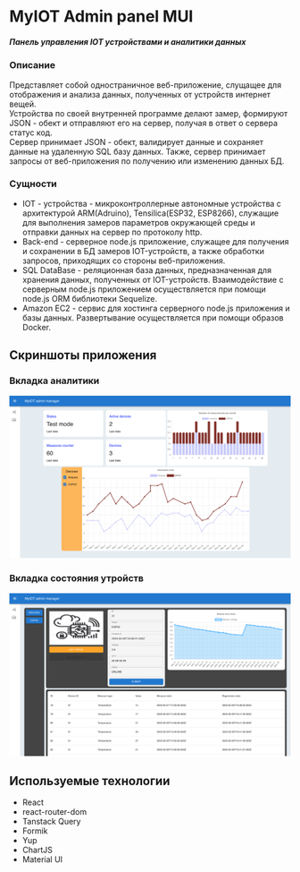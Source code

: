 # MyIOT Admin panel MUI
##### Панель управления IOT устройствами и аналитики данных
### Описание 
Представляет собой одностраничное веб-приложение, слущащее для отображения и анализа данных, полученных от устройств интернет вещей.  
Устройства по своей внутренней программе делают замер, формируют JSON - обект и отправляют его на сервер, получая в ответ о сервера статус код.  
Сервер принимает JSON - обект, валидирует данные и сохраняет данные на удаленную SQL базу данных. Также, сервер принимает запросы от веб-приложения по получению или изменению данных БД.
### Сущности
* IOT - устройства - микроконтроллерные автономные устройства c архитектурой ARM(Adruino), Tensilica(ESP32, ESP8266), служащие для выполнения замеров параметров окружающей среды и отправки данных на сервер по протоколу http.
* Back-end - серверное node.js приложение, служащее для получения и сохранении в БД замеров IOT-устройств, а также обработки запросов, приходящих со стороны веб-приложения.
* SQL DataBase - реляционная база данных, предназначенная для хранения данных, полученных от IOT-устройств. Взаимодействие с серверным node.js приложением осуществляется при помощи node.js ORM библиотеки Sequelize.
* Amazon EC2 - сервис для хостинга серверного node.js приложения и базы данных. Развертывание осуществляется при помощи образов Docker.
## Скриншоты приложения
### Вкладка аналитики
![alt text](public/preview/anatytics.png)
### Вкладка состояния утройств
![alt text](public/preview/devices.png)
## Используемые технологии
* React
* react-router-dom
* Tanstack Query
* Formik
* Yup
* ChartJS
* Material UI
